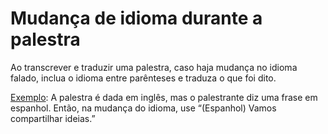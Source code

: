 # Mudança de idioma durante a palestra

Ao transcrever e traduzir uma palestra, caso haja mudança no idioma falado, inclua o idioma entre parênteses e traduza o que foi dito.

[Exemplo][mu1]: A palestra é dada em inglês, mas o palestrante diz uma frase em espanhol. Então, na mudança do idioma, use “(Espanhol) Vamos compartilhar ideias.”

[mu1]: http://translations.ted.org/wiki/How_to_use_sound_representation#Indicating_a_change_of_language
